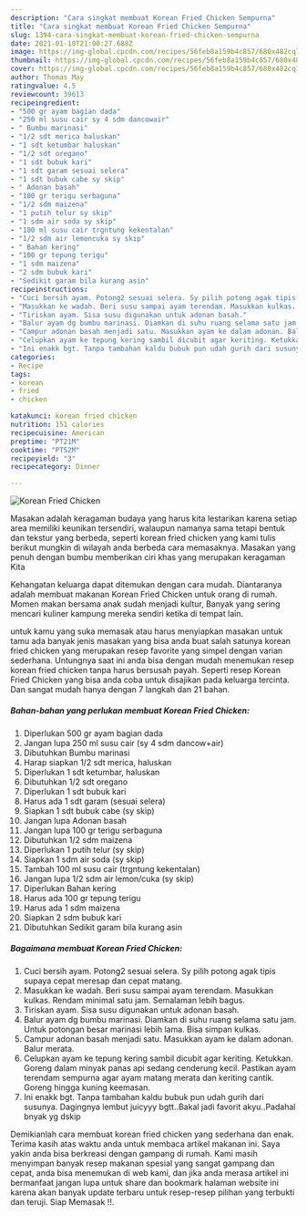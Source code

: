 ```yaml
---
description: "Cara singkat membuat Korean Fried Chicken Sempurna"
title: "Cara singkat membuat Korean Fried Chicken Sempurna"
slug: 1394-cara-singkat-membuat-korean-fried-chicken-sempurna
date: 2021-01-10T21:00:27.688Z
image: https://img-global.cpcdn.com/recipes/56feb8a159b4c857/680x482cq70/korean-fried-chicken-foto-resep-utama.jpg
thumbnail: https://img-global.cpcdn.com/recipes/56feb8a159b4c857/680x482cq70/korean-fried-chicken-foto-resep-utama.jpg
cover: https://img-global.cpcdn.com/recipes/56feb8a159b4c857/680x482cq70/korean-fried-chicken-foto-resep-utama.jpg
author: Thomas May
ratingvalue: 4.5
reviewcount: 39613
recipeingredient:
- "500 gr ayam bagian dada"
- "250 ml susu cair sy 4 sdm dancowair"
- " Bumbu marinasi"
- "1/2 sdt merica haluskan"
- "1 sdt ketumbar haluskan"
- "1/2 sdt oregano"
- "1 sdt bubuk kari"
- "1 sdt garam sesuai selera"
- "1 sdt bubuk cabe sy skip"
- " Adonan basah"
- "100 gr terigu serbaguna"
- "1/2 sdm maizena"
- "1 putih telur sy skip"
- "1 sdm air soda sy skip"
- "100 ml susu cair trgntung kekentalan"
- "1/2 sdm air lemoncuka sy skip"
- " Bahan kering"
- "100 gr tepung terigu"
- "1 sdm maizena"
- "2 sdm bubuk kari"
- "Sedikit garam bila kurang asin"
recipeinstructions:
- "Cuci bersih ayam. Potong2 sesuai selera. Sy pilih potong agak tipis supaya cepat meresap dan cepat matang."
- "Masukkan ke wadah. Beri susu sampai ayam terendam. Masukkan kulkas. Rendam minimal satu jam. Semalaman lebih bagus."
- "Tiriskan ayam. Sisa susu digunakan untuk adonan basah."
- "Balur ayam dg bumbu marinasi. Diamkan di suhu ruang selama satu jam. Untuk potongan besar marinasi lebih lama. Bisa simpan kulkas."
- "Campur adonan basah menjadi satu. Masukkan ayam ke dalam adonan. Balur merata."
- "Celupkan ayam ke tepung kering sambil dicubit agar keriting. Ketukkan. Goreng dalam minyak panas api sedang cenderung kecil. Pastikan ayam terendam sempurna agar ayam matang merata dan keriting cantik. Goreng hingga kuning keemasan."
- "Ini enakk bgt. Tanpa tambahan kaldu bubuk pun udah gurih dari susunya. Dagingnya lembut juicyyy bgtt..Bakal jadi favorit akyu..Padahal bnyak yg dskip"
categories:
- Recipe
tags:
- korean
- fried
- chicken

katakunci: korean fried chicken 
nutrition: 151 calories
recipecuisine: American
preptime: "PT21M"
cooktime: "PT52M"
recipeyield: "3"
recipecategory: Dinner

---
```



![Korean Fried Chicken](https://img-global.cpcdn.com/recipes/56feb8a159b4c857/680x482cq70/korean-fried-chicken-foto-resep-utama.jpg)

Masakan adalah keragaman budaya yang harus kita lestarikan karena setiap area memiliki keunikan tersendiri, walaupun namanya sama tetapi bentuk dan tekstur yang berbeda, seperti korean fried chicken yang kami tulis berikut mungkin di wilayah anda berbeda cara memasaknya. Masakan yang penuh dengan bumbu memberikan ciri khas yang merupakan keragaman Kita



Kehangatan keluarga dapat ditemukan dengan cara mudah. Diantaranya adalah membuat makanan Korean Fried Chicken untuk orang di rumah. Momen makan bersama anak sudah menjadi kultur, Banyak yang sering mencari kuliner kampung mereka sendiri ketika di tempat lain.

untuk kamu yang suka memasak atau harus menyiapkan masakan untuk tamu ada banyak jenis masakan yang bisa anda buat salah satunya korean fried chicken yang merupakan resep favorite yang simpel dengan varian sederhana. Untungnya saat ini anda bisa dengan mudah menemukan resep korean fried chicken tanpa harus bersusah payah.
Seperti resep Korean Fried Chicken yang bisa anda coba untuk disajikan pada keluarga tercinta. Dan sangat mudah hanya dengan 7 langkah dan 21 bahan.


<!--inarticleads1-->

##### Bahan-bahan yang perlukan membuat Korean Fried Chicken:

1. Diperlukan 500 gr ayam bagian dada
1. Jangan lupa 250 ml susu cair (sy 4 sdm dancow+air)
1. Dibutuhkan  Bumbu marinasi
1. Harap siapkan 1/2 sdt merica, haluskan
1. Diperlukan 1 sdt ketumbar, haluskan
1. Dibutuhkan 1/2 sdt oregano
1. Diperlukan 1 sdt bubuk kari
1. Harus ada 1 sdt garam (sesuai selera)
1. Siapkan 1 sdt bubuk cabe (sy skip)
1. Jangan lupa  Adonan basah
1. Jangan lupa 100 gr terigu serbaguna
1. Dibutuhkan 1/2 sdm maizena
1. Diperlukan 1 putih telur (sy skip)
1. Siapkan 1 sdm air soda (sy skip)
1. Tambah 100 ml susu cair (trgntung kekentalan)
1. Jangan lupa 1/2 sdm air lemon/cuka (sy skip)
1. Diperlukan  Bahan kering
1. Harus ada 100 gr tepung terigu
1. Harus ada 1 sdm maizena
1. Siapkan 2 sdm bubuk kari
1. Dibutuhkan Sedikit garam bila kurang asin




<!--inarticleads2-->

##### Bagaimana membuat  Korean Fried Chicken:

1. Cuci bersih ayam. Potong2 sesuai selera. Sy pilih potong agak tipis supaya cepat meresap dan cepat matang.
1. Masukkan ke wadah. Beri susu sampai ayam terendam. Masukkan kulkas. Rendam minimal satu jam. Semalaman lebih bagus.
1. Tiriskan ayam. Sisa susu digunakan untuk adonan basah.
1. Balur ayam dg bumbu marinasi. Diamkan di suhu ruang selama satu jam. Untuk potongan besar marinasi lebih lama. Bisa simpan kulkas.
1. Campur adonan basah menjadi satu. Masukkan ayam ke dalam adonan. Balur merata.
1. Celupkan ayam ke tepung kering sambil dicubit agar keriting. Ketukkan. Goreng dalam minyak panas api sedang cenderung kecil. Pastikan ayam terendam sempurna agar ayam matang merata dan keriting cantik. Goreng hingga kuning keemasan.
1. Ini enakk bgt. Tanpa tambahan kaldu bubuk pun udah gurih dari susunya. Dagingnya lembut juicyyy bgtt..Bakal jadi favorit akyu..Padahal bnyak yg dskip




Demikianlah cara membuat korean fried chicken yang sederhana dan enak. Terima kasih atas waktu anda untuk membaca artikel makanan ini. Saya yakin anda bisa berkreasi dengan gampang di rumah. Kami masih menyimpan banyak resep makanan spesial yang sangat gampang dan cepat, anda bisa menemukan di web kami, dan jika anda merasa artikel ini bermanfaat jangan lupa untuk share dan bookmark halaman website ini karena akan banyak update terbaru untuk resep-resep pilihan yang terbukti dan teruji. Siap Memasak !!. 
